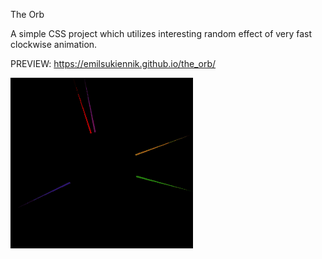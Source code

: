 The Orb

A simple CSS project which utilizes interesting random effect of very fast clockwise animation.

PREVIEW:
https://emilsukiennik.github.io/the_orb/

![Demo](./demo.gif)
